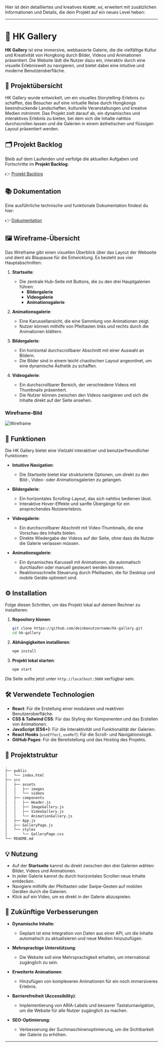 Hier ist dein detailliertes und kreatives `README.md`, erweitert mit zusätzlichen Informationen und Details, die dein Projekt auf ein neues Level heben:

---

# 🎨 HK Gallery

**HK Gallery** ist eine immersive, webbasierte Galerie, die die vielfältige Kultur und Kreativität von Hongkong durch Bilder, Videos und Animationen präsentiert. Die Website lädt die Nutzer dazu ein, interaktiv durch eine visuelle Erlebniswelt zu navigieren, und bietet dabei eine intuitive und moderne Benutzeroberfläche.

## 🚀 Projektübersicht

HK Gallery wurde entwickelt, um ein visuelles Storytelling-Erlebnis zu schaffen, das Besucher auf eine virtuelle Reise durch Hongkongs beeindruckende Landschaften, kulturelle Veranstaltungen und kreative Medien mitnimmt. Das Projekt zielt darauf ab, ein dynamisches und interaktives Erlebnis zu bieten, bei dem sich die Inhalte nahtlos durchscrollen lassen und die Galerien in einem ästhetischen und flüssigen Layout präsentiert werden.

## 🗂 Projekt Backlog

Bleib auf dem Laufenden und verfolge die aktuellen Aufgaben und Fortschritte im **Projekt Backlog**:

👉 [Projekt Backlog](https://github.com/users/bourb0n1412/projects/2)

## 📚 Dokumentation

Eine ausführliche technische und funktionale Dokumentation findest du hier:

👉 [Dokumentation](https://github.com/bourb0n1412/hongkonggallery/wiki)

## 🖼 Wireframe-Übersicht

Das Wireframe gibt einen visuellen Überblick über das Layout der Webseite und dient als Blaupause für die Entwicklung. Es besteht aus vier Hauptabschnitten:

1. **Startseite**: 
   - Die zentrale Hub-Seite mit Buttons, die zu den drei Hauptgalerien führen:
     - **Bildergalerie**
     - **Videogalerie**
     - **Animationsgalerie**

2. **Animationsgalerie**:
   - Eine Karussellansicht, die eine Sammlung von Animationen zeigt.
   - Nutzer können mithilfe von Pfeiltasten links und rechts durch die Animationen blättern.

3. **Bildergalerie**:
   - Ein horizontal durchscrollbarer Abschnitt mit einer Auswahl an Bildern.
   - Die Bilder sind in einem leicht chaotischen Layout angeordnet, um eine dynamische Ästhetik zu schaffen.

4. **Videogalerie**:
   - Ein durchscrollbarer Bereich, der verschiedene Videos mit Thumbnails präsentiert.
   - Die Nutzer können zwischen den Videos navigieren und sich die Inhalte direkt auf der Seite ansehen.

### Wireframe-Bild
![Wireframe](./assets/wireframe-image.jpg)

## 🌟 Funktionen

Die HK Gallery bietet eine Vielzahl interaktiver und benutzerfreundlicher Funktionen:

- **Intuitive Navigation**:
  - Die Startseite bietet klar strukturierte Optionen, um direkt zu den Bild-, Video- oder Animationsgalerien zu gelangen.

- **Bildergalerie**:
  - Ein horizontales Scrolling-Layout, das sich nahtlos bedienen lässt.
  - Interaktive Hover-Effekte und sanfte Übergänge für ein ansprechendes Nutzererlebnis.

- **Videogalerie**:
  - Ein durchscrollbarer Abschnitt mit Video-Thumbnails, die eine Vorschau des Inhalts bieten.
  - Direkte Wiedergabe der Videos auf der Seite, ohne dass die Nutzer die Galerie verlassen müssen.

- **Animationsgalerie**:
  - Ein dynamisches Karussell mit Animationen, die automatisch durchlaufen oder manuell gesteuert werden können.
  - Reaktionsschnelle Steuerung durch Pfeiltasten, die für Desktop und mobile Geräte optimiert sind.

## ⚙️ Installation

Folge diesen Schritten, um das Projekt lokal auf deinem Rechner zu installieren:

1. **Repository klonen**:
   ```bash
   git clone https://github.com/deinbenutzername/hk-gallery.git
   cd hk-gallery
   ```

2. **Abhängigkeiten installieren**:
   ```bash
   npm install
   ```

3. **Projekt lokal starten**:
   ```bash
   npm start
   ```

Die Seite sollte jetzt unter `http://localhost:3000` verfügbar sein.

## 🛠 Verwendete Technologien

- **React**: Für die Erstellung einer modularen und reaktiven Benutzeroberfläche.
- **CSS & Tailwind CSS**: Für das Styling der Komponenten und das Erstellen von Animationen.
- **JavaScript (ES6+)**: Für die Interaktivität und Funktionalität der Galerien.
- **React Hooks** (`useEffect`, `useRef`): Für die Scroll- und Navigationslogik.
- **GitHub Pages**: Für die Bereitstellung und das Hosting des Projekts.

## 📂 Projektstruktur

```bash
.
├── public
│   └── index.html
├── src
│   ├── assets
│   │   ├── images
│   │   └── videos
│   ├── components
│   │   ├── Header.js
│   │   ├── ImageGallery.js
│   │   ├── VideoGallery.js
│   │   └── AnimationGallery.js
│   ├── App.js
│   ├── GalleryPage.js
│   └── styles
│       └── GalleryPage.css
└── README.md
```

## 💡 Nutzung

- Auf der **Startseite** kannst du direkt zwischen den drei Galerien wählen: Bilder, Videos und Animationen.
- In jeder Galerie kannst du durch horizontales Scrollen neue Inhalte entdecken.
- Navigiere mithilfe der Pfeiltasten oder Swipe-Gesten auf mobilen Geräten durch die Galerien.
- Klick auf ein Video, um es direkt in der Galerie abzuspielen.

## 🚀 Zukünftige Verbesserungen

- **Dynamische Inhalte**:
  - Geplant ist eine Integration von Daten aus einer API, um die Inhalte automatisch zu aktualisieren und neue Medien hinzuzufügen.

- **Mehrsprachige Unterstützung**:
  - Die Website soll eine Mehrsprachigkeit erhalten, um international zugänglich zu sein.

- **Erweiterte Animationen**:
  - Hinzufügen von komplexeren Animationen für ein noch immersiveres Erlebnis.

- **Barrierefreiheit (Accessibility)**:
  - Implementierung von ARIA-Labels und besserer Tastaturnavigation, um die Website für alle Nutzer zugänglich zu machen.

- **SEO-Optimierung**:
  - Verbesserung der Suchmaschinenoptimierung, um die Sichtbarkeit der Galerie zu erhöhen.

---

